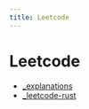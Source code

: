 ```yaml
---
title: Leetcode
---
```


# Leetcode

- [\_explanations](explanations/_explanations.md)
- [\_leetcode-rust](rust/_leetcode-rust.md)
